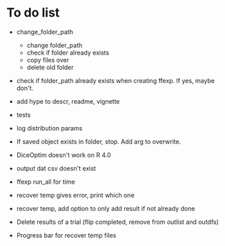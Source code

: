 # To do list

* change_folder_path
  - change folder_path
  - check if folder already exists
  - copy files over
  - delete old folder

* check if folder_path already exists when creating ffexp.
If yes, maybe don't.

* add hype to descr, readme, vignette

* tests

* log distribution params

* If saved object exists in folder, stop. Add arg to overwrite.

* DiceOptim doesn't work on R 4.0

* output dat csv doesn't exist

* ffexp run_all for time

* recover temp gives error, print which one

* recover temp, add option to  only add result if not already done

* Delete results of a trial (flip completed, remove from outlist and outdfs)

* Progress bar for recover temp files

